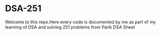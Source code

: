 # DSA-251

Welcome to this repo.Here every code is documented by me as part of my learning of DSA and solving 251 problems from Parik DSA Sheet 
